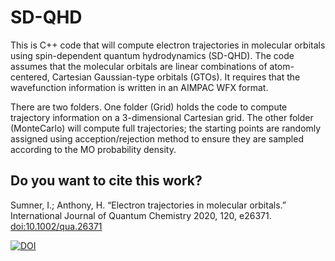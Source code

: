 # SD-QHD
This is C++ code that will compute electron trajectories in molecular orbitals using spin-dependent quantum hydrodynamics (SD-QHD). The code assumes that the molecular orbitals are linear combinations of atom-centered, Cartesian Gaussian-type orbitals (GTOs). It requires that the wavefunction information is written in an AIMPAC WFX format.

There are two folders. One folder (Grid) holds the code to compute trajectory information on a 3-dimensional Cartesian grid. The other folder (MonteCarlo) will compute full trajectories; the starting points are randomly assigned using acception/rejection method to ensure they are sampled according to the MO probability density. 

**Do you want to cite this work?**
---
Sumner, I.; Anthony, H. “Electron trajectories in molecular orbitals.” International Journal of Quantum Chemistry 2020, 120, e26371. [doi:10.1002/qua.26371](https://doi.org/10.1002/qua.26371)

[![DOI](https://zenodo.org/badge/234929034.svg)](https://zenodo.org/badge/latestdoi/234929034)

